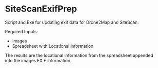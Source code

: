 # SiteScanExifPrep
Script and Exe for updating exif data for Drone2Map and SiteScan.

Required Inputs: 
- Images
- Spreadsheet with Locational information

The results are the locational information from the spreadsheet appended into the images EXIF information.
